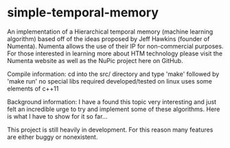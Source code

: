 simple-temporal-memory
======================

An implementation of a Hierarchical temporal memory (machine learning algorithm) based off of the ideas proposed by Jeff Hawkins (founder of Numenta). Numenta allows the use of their IP for non-commercial purposes. For those interested in learning more about HTM technology please visit the Numenta website as well as the NuPic project here on GitHub.

Compile information:
	cd into the src/ directory and type 'make' followed by 'make run' 
	no special libs required
	developed/tested on linux
	uses some elements of c++11

Background information:
	I have a found this topic very interesting and just felt an incredible urge to try and implement some of these algorithms. Here is what I have to show for it so far...

This project is still heavily in development. For this reason many features are either buggy or nonexistent. 
